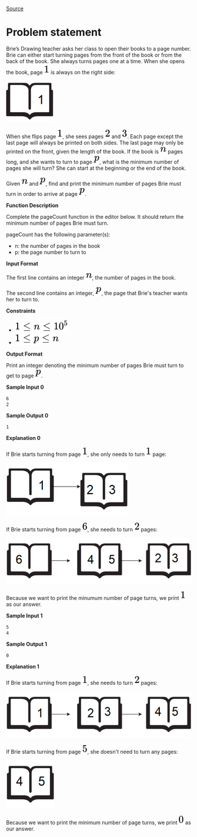 [Source](https://www.hackerrank.com/challenges/drawing-book)
# Problem statement
Brie’s Drawing teacher asks her class to open their books to a page number. Brie can either start turning pages from the front of the book or from the back of the book. She always turns pages one at a time.  When she opens the book, page ![](./Resources/Element1.svg) is always on the right side:

![](./Resources/1481920803-d2b54f38f0-book.png)

When she flips page ![](./Resources/Element1.svg), she sees pages ![](./Resources/Element2.svg) and ![](./Resources/Element3.svg).  Each page except the last page will always be printed on both sides.  The last page may only be printed on the front, given the length of the book.  If the book is ![](./Resources/Element4.svg) pages long, and she wants to turn to page ![](./Resources/Element5.svg), what is the minimum number of pages she will turn?  She can start at the beginning or the end of the book. 

Given ![](./Resources/Element4.svg) and ![](./Resources/Element5.svg), find and print the minimum number of pages Brie must turn in order to arrive at page ![](./Resources/Element5.svg). 


**Function Description**  

Complete the pageCount function in the editor below.  It should return the minimum number of pages Brie must turn.  

pageCount has the following parameter(s):  


* n: the number of pages in the book   
* p: the page number to turn to  

**Input Format**

The first line contains an integer ![](./Resources/Element4.svg), the number of pages in the book. 


The second line contains an integer, ![](./Resources/Element5.svg), the page that Brie's teacher wants her to turn to.


**Constraints**


* ![](./Resources/Element6.svg)
* ![](./Resources/Element7.svg)

**Output Format**

Print an integer denoting the minimum number of pages Brie must turn to get to page ![](./Resources/Element5.svg).  


**Sample Input 0**

```
6
2
```

**Sample Output 0**

```
1
```

**Explanation 0**

If Brie starts turning from page ![](./Resources/Element1.svg), she only needs to turn ![](./Resources/Element1.svg) page:

![](./Resources/1467398713-1decf68d06-UntitledDiagram6.png)

If Brie starts turning from page ![](./Resources/Element8.svg), she needs to turn ![](./Resources/Element2.svg) pages:

![](./Resources/1467397150-52d0a8213b-UntitledDiagram3.png)

Because we want to print the minumum number of page turns, we print ![](./Resources/Element1.svg) as our answer.


**Sample Input 1**

```
5
4
```

**Sample Output 1**

```
0
```

**Explanation 1**

If Brie starts turning from page ![](./Resources/Element1.svg), she needs to turn ![](./Resources/Element2.svg) pages:

![](./Resources/1467398281-32b69f6fa9-UntitledDiagram4.png)

If Brie starts turning from page ![](./Resources/Element9.svg), she doesn't need to turn any pages:

![](./Resources/1467398392-5d9ac72e45-UntitledDiagram5.png)

Because we want to print the minimum number of page turns, we print ![](./Resources/Element10.svg) as our answer.

